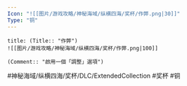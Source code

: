 ```yaml
---
Icon: "![[图片/游戏攻略/神秘海域/纵横四海/奖杯/作弊.png|30]]"
Type: "铜"
---
```

```ad-common-bronze-trophy
title: (Title:: "作弊")
![[图片/游戏攻略/神秘海域/纵横四海/奖杯/作弊.png|100]]

(Comment:: "啟用一個「調整」選項")
```

#神秘海域/纵横四海/奖杯/DLC/ExtendedCollection #奖杯 #铜
